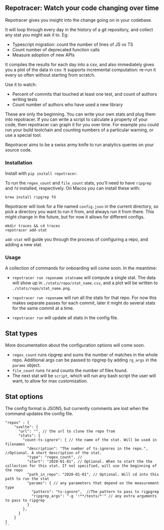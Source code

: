 ## Repotracer: Watch your code changing over time

Repotracer gives you insight into the change going on in your codebase.

It will loop through every day in the history of a git repository, and collect any stat you might ask it to. Eg:

- Typescript migration: count the number of lines of JS vs TS
- Count number of deprecated function calls
- Measure adoption of new APIs

It compiles the results for each day into a csv, and also immediately gives you a plot of the data in csv.
It supports incremental computation: re-run it every so often without starting from scratch.

Use it to watch:

- Percent of commits that touched at least one test, and count of authors writing tests
- Count number of authors who have used a new library

These are only the beginning. You can write your own stats and plug them into repotracer. If you can write a script to calculate a property of your code, then repotracer can graph it for you over time. For example you could run your build toolchain and counting numbers of a particular warning, or use a special tool.

Repotracer aims to be a swiss army knife to run analytics queries on your source code.

### Installation

Install with `pip install repotracer`.

To run the `regex_count` and `file_count` stats, you'll need to have `ripgrep` and `fd` installed, respectively. On Macos you can install these with:

```
brew install ripgrep fd
```

Repotracer will look for a file named `config.json` in the current directory, so pick a directory you want to run it from, and always run it from there. This might change in the future, but for now it allows for different configs.

```
mkdir traces && cd traces
repotracer add-stat
```

`add-stat` will guide you through the process of configuring a repo, and adding a new stat.

### Usage

A collection of commands for onboarding will come soon. In the meantime:

- `repotracer run reponame statname` will compute a single stat. The data will show up in `./stats/repo/stat_name.csv`, and a plot will be written to `./stats/repo/stat_name.png`.

- `repotracer run reponame` will run all the stats for that repo. For now this makes separate passes for each commit, later it might do several stats for the same commit at a time.

- `repotracer run` will update all stats in the config file.

## Stat types

More documentation about the configuration options will come soon.

- `regex_count` runs ripgrep and sums the number of matches in the whole repo. Additional args can be passed to ripgrep by adding `rg_args` in the `params` object.
- `file_count` runs `fd` and counts the number of files found.
- The next stat will be `script`, which will run any bash script the user will want, to allow for max customization.

## Stat options

The config format is JSON5, but currently comments are lost when the command updates the config file.

```
"repos" : {
    "svelte": {
      "url": "", // the url to clone the repo from
      "stats": {
        "count-ts-ignore": { // the name of the stat. Will be used in filenames
          "description": "The number of ts-ignores in the repo.", //Optional. A short description of the stat.
          "type": "regex_count", //
          "start": "2020-01-01", // Optional. When to start the the collection for this stat. If not specified, will use the beginning of the repo
          "path_in_repo": "2020-01-01", // Optional. Will cd into this path to run the stat
          "params": { // any parameters that depend on the measurement type
            "pattern": "ts-ignore",  //The pattern to pass to rigpgrep
            "ripgrep_args": "-g '!**/tests/*'" // any extra arguments to pass to ripgrep
          }
        },
      }
    }
}
``
```

